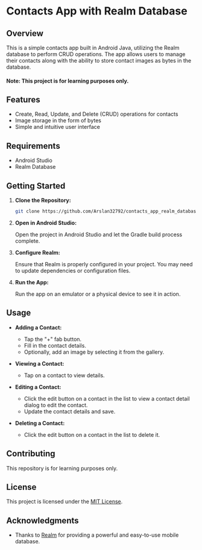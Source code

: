 # Contacts App with Realm Database


## Overview

This is a simple contacts app built in Android Java, utilizing the Realm database to perform CRUD operations. The app allows users to manage their contacts along with the ability to store contact images as bytes in the database.
#### Note: This project is for learning purposes only.

## Features

- Create, Read, Update, and Delete (CRUD) operations for contacts
- Image storage in the form of bytes
- Simple and intuitive user interface

## Requirements

- Android Studio
- Realm Database

## Getting Started

1. **Clone the Repository:**

    ```bash
    git clone https://github.com/Arslan32792/contacts_app_realm_database.git
    ```

2. **Open in Android Studio:**

    Open the project in Android Studio and let the Gradle build process complete.

3. **Configure Realm:**

    Ensure that Realm is properly configured in your project. You may need to update dependencies or configuration files.

4. **Run the App:**

    Run the app on an emulator or a physical device to see it in action.

## Usage

- **Adding a Contact:**
    - Tap the "+" fab button.
    - Fill in the contact details.
    - Optionally, add an image by selecting it from the gallery.

- **Viewing a Contact:**
    - Tap on a contact to view details.

- **Editing a Contact:**
    - Click the edit button on a contact in the list to view a contact detail dialog to edit the contact.
    - Update the contact details and save.

- **Deleting a Contact:**
    - Click the edit button on a contact in the list to delete it.

## Contributing
This repository is for learning purposes only. 

## License

This project is licensed under the [MIT License](LICENSE.md).

## Acknowledgments

- Thanks to [Realm](https://realm.io/) for providing a powerful and easy-to-use mobile database.
